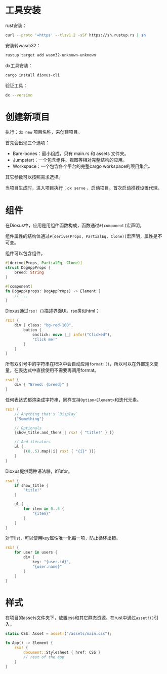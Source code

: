 # 工具安装

rust安装：

```sh
curl --proto '=https' --tlsv1.2 -sSf https://sh.rustup.rs | sh
```

安装转wasm32：

```sh
rustup target add wasm32-unknown-unknown
```

dx工具安装：

```sh
cargo install dioxus-cli
```

验证工具：

```sh
dx --version
```

# 创建新项目

执行：`dx new` 项目名称，来创建项目。

首先会出现三个选项：

- Bare-bones：最小组成，只有 main.rs 和 assets 文件夹。
- Jumpstart：一个包含组件、视图等相对完整结构的应用。
- Workspace：一个包含各个平台的完整cargo workspace的项目集合。

其它参数可以按照需求选择。

当项目生成时，进入项目执行：`dx serve` ，启动项目。首次启动推荐设置代理。

# 组件

在Dioxus中，应用是用组件函数构成，函数通过`#[component]`宏声明。

组件属性的结构体通过`#[derive(Props, PartialEq, Clone)]`宏声明，属性是不可变。

组件可以包含组件。

```rust
#[derive(Props, PartialEq, Clone)]
struct DogAppProps {
    breed: String
}

#[component]
fn DogApp(props: DogAppProps) -> Element {
    // ...
}
```

Dioxus通过`rsx! {}`描述界面UI。rsx类似html：

```rust
rsx! {
    div { class: "bg-red-100",
        button {
            onclick: move |_| info!("Clicked"),
            "Click me!"
        }
    }
}
```

所有双引号中的字符串在RSX中会自动应用`format!()`，所以可以在外部定义变量，在表达式中直接使用不需要再调用format。

```rust
rsx! {
    div { "Breed: {breed}" }
}
```

任何表达式都渲染成字符串，同样支持`Option<Element>`和迭代元素。

```rust
rsx! {
    // Anything that's `Display`
    {"Something"}

    // Optionals
    {show_title.and_then(|| rsx! { "title!" } )}

    // And iterators
    ul {
        {(0..5).map(|i| rsx! { "{i}" })}
    }
}
```

Dioxus提供两种语法糖，if和for。

```rust
rsx! {
    if show_title {
        "title!"
    }

    ul {
        for item in 0..5 {
            "{item}"
        }
    }
}
```

对于list，可以使用key属性唯一化每一项，防止循环出错。

```rust
rsx! {
    for user in users {
        div {
            key: "{user.id}",
            "{user.name}"
        }
    }
}
```

# 样式

在项目的assets文件夹下，放置css和其它静态资源。在rust中通过`asset!()`引入。

```rust
static CSS: Asset = asset!("/assets/main.css");

fn App() -> Element {
    rsx! {
        document::Stylesheet { href: CSS }
        // rest of the app
    }
}
```

